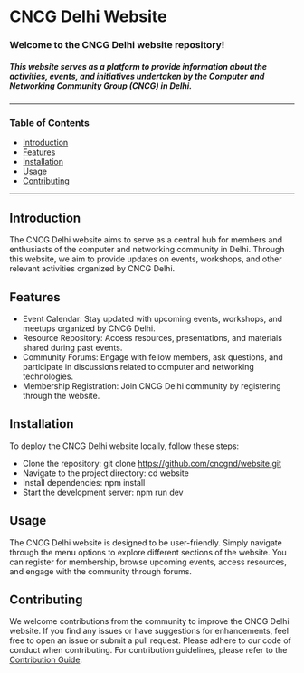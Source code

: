 
#  CNCG Delhi Website                                                                                                                                        

### Welcome to the CNCG Delhi website repository!
 ##### This website serves as a platform to provide information about the activities, events, and initiatives undertaken by the Computer and Networking Community Group (CNCG) in Delhi.
---
### Table of Contents
* [Introduction](#introduction)
* [Features](#features)
* [Installation](#installation)
* [Usage](#usage)
* [Contributing](#contribution)
<!-- License -->
---
## Introduction  <a name="introduction"></a>
The CNCG Delhi website aims to serve as a central hub for members and enthusiasts of the computer and networking community in Delhi. Through this website, we aim to provide updates on events, workshops, and other relevant activities organized by CNCG Delhi.

## Features <a name="features"></a>
* Event Calendar: Stay updated with upcoming events, workshops, and meetups organized by CNCG Delhi.
* Resource Repository: Access resources, presentations, and materials shared during past events.
* Community Forums: Engage with fellow members, ask questions, and participate in discussions related to computer and networking technologies.
* Membership Registration: Join CNCG Delhi community by registering through the website.
##  Installation <a name="installation"></a>
To deploy the CNCG Delhi website locally, follow these steps:

* Clone the repository: git clone https://github.com/cncgnd/website.git
* Navigate to the project directory: cd website
* Install dependencies: npm install
* Start the development server: npm run dev
## Usage <a name="usage"></a>
The CNCG Delhi website is designed to be user-friendly. Simply navigate through the menu options to explore different sections of the website. You can register for membership, browse upcoming events, access resources, and engage with the community through forums.

## Contributing <a name="contribution"></a>
We welcome contributions from the community to improve the CNCG Delhi website. If you find any issues or have suggestions for enhancements, feel free to open an issue or submit a pull request. Please adhere to our code of conduct when contributing.
For contribution guidelines, please refer to the [Contribution Guide](./contribution.md).
